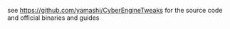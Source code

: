 see https://github.com/yamashi/CyberEngineTweaks for the source code and official binaries and guides
